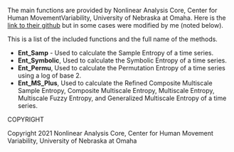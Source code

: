 The main functions are provided by Nonlinear Analysis Core, Center for Human MovementVariability, University of Nebraska at Omaha. Here is the [link to their github](https://github.com/Nonlinear-Analysis-Core/NONANLibrary) but in some cases were modified by me (noted below).

This is a list of the included functions and the full name of the methods.

- **Ent_Samp** - Used to calculate the Sample Entropy of a time series.
- **Ent_Symbolic**, Used to calculate the Symbolic Entropy of a time series.
- **Ent_Permu**, Used to calculate the Permutation Entropy of a time series using a log of base 2.
- **Ent_MS_Plus**, Used to calculate the Refined Composite Multiscale Sample Entropy, Composite Multiscale Entropy, Multiscale Entropy, Multiscale Fuzzy Entropy, and Generalized Multiscale Entropy of a time series.

COPYRIGHT

Copyright 2021 Nonlinear Analysis Core, Center for Human Movement Variability, University of Nebraska at Omaha
